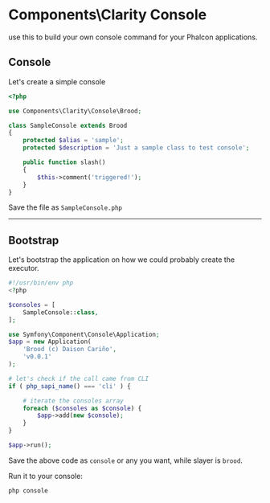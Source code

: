 # Components\Clarity Console

use this to build your own console command for your Phalcon applications.

## Console

Let's create a simple console

```php
<?php

use Components\Clarity\Console\Brood;

class SampleConsole extends Brood
{
    protected $alias = 'sample';
    protected $description = 'Just a sample class to test console';

    public function slash()
    {
        $this->comment('triggered!');
    }
}
```

Save the file as ``SampleConsole.php``


---


## Bootstrap

Let's bootstrap the application on how we could probably create the executor.

```php
#!/usr/bin/env php
<?php

$consoles = [
    SampleConsole::class,
];

use Symfony\Component\Console\Application;
$app = new Application(
    'Brood (c) Daison Cariño',
    'v0.0.1'
);

# let's check if the call came from CLI
if ( php_sapi_name() === 'cli' ) {

    # iterate the consoles array
    foreach ($consoles as $console) {
        $app->add(new $console);
    }
}

$app->run();
```

Save the above code as ``console`` or any you want, while slayer is ``brood``.

Run it to your console:
```shell
php console
```
